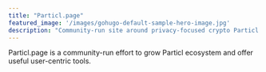 ```yaml
---
title: "Particl.page"
featured_image: '/images/gohugo-default-sample-hero-image.jpg'
description: "Community-run site around privacy-focused crypto Particl Project"
---
```


Particl.page is a community-run effort to grow Particl ecosystem and offer useful user-centric tools.